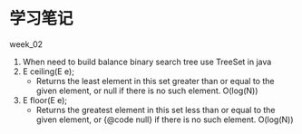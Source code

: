 # 学习笔记

week_02

1. When need to build balance binary search tree use TreeSet in java
1. E ceiling(E e); 
   * Returns the least element in this set greater than or equal to
     the given element, or null if there is no such element. O(log(N))
1. E floor(E e);
    * Returns the greatest element in this set less than or equal to
     the given element, or {@code null} if there is no such element. O(log(N))

     
     